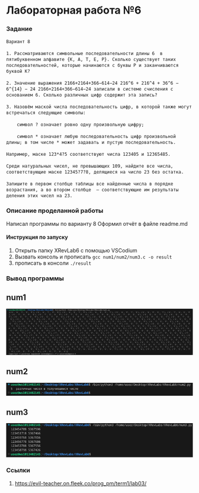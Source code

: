 # Лабораторная работа №6
### Задание
    Вариант 8

    1. Рассматриваются символьные последовательности длины 6  в пятибуквенном алфавите {К, А, Т, Е, Р}. Сколько существует таких последовательностей, которые начинаются с буквы Р и заканчиваются буквой К?

    2. Значение выражения 2166+2164+366−614−24 216^6 + 216^4 + 36^6 − 6^{14} − 24 2166+2164+366−614−24 записали в системе счисления с основанием 6. Сколько различных цифр содержит эта запись?

    3. Назовём маской числа последовательность цифр, в которой также могут встречаться следующие символы:

        символ ? означает ровно одну произвольную цифру;

        символ * означает любую последовательность цифр произвольной длины; в том числе * может задавать и пустую последовательность.

    Например, маске 123*4?5 соответствуют числа 123405 и 12365485.

    Среди натуральных чисел, не превышающих 109, найдите все числа, соответствующие маске 12345?7?8, делящиеся на число 23 без остатка.

    Запишите в первом столбце таблицы все найденные числа в порядке возрастания, а во втором столбце  — соответствующие им результаты деления этих чисел на 23.

### Описание проделанной работы
Написал программы по варианту 8
Оформил отчёт в файле readme.md

#### Инструкция по запуску
1. Открыть папку XRevLab6 с помощью VSCodium
2. Вызвать консоль и прописать `gcc num1/num2/num3.c -o result` 
3. прописать в консоли `./result` 

### Вывод программы
## num1
![](n1.png)
## num2
![](n2.png)
## num3
![](n3.png)

### Ссылки
1. https://evil-teacher.on.fleek.co/prog_pm/term1/lab03/
